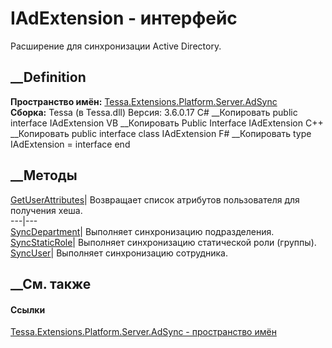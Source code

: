 # IAdExtension - интерфейс
Расширение для синхронизации Active Directory.
## __Definition
 **Пространство имён:**
[Tessa.Extensions.Platform.Server.AdSync](N_Tessa_Extensions_Platform_Server_AdSync.htm)  
 **Сборка:** Tessa (в Tessa.dll) Версия: 3.6.0.17
C# __Копировать
     public interface IAdExtension
VB __Копировать
     Public Interface IAdExtension
C++ __Копировать
     public interface class IAdExtension
F# __Копировать
     type IAdExtension = interface end
##  __Методы
[GetUserAttributes](M_Tessa_Extensions_Platform_Server_AdSync_IAdExtension_GetUserAttributes.htm)|
Возвращает список атрибутов пользователя для получения хеша.  
---|---  
[SyncDepartment](M_Tessa_Extensions_Platform_Server_AdSync_IAdExtension_SyncDepartment.htm)|
Выполняет синхронизацию подразделения.  
[SyncStaticRole](M_Tessa_Extensions_Platform_Server_AdSync_IAdExtension_SyncStaticRole.htm)|
Выполняет синхронизацию статической роли (группы).  
[SyncUser](M_Tessa_Extensions_Platform_Server_AdSync_IAdExtension_SyncUser.htm)|
Выполняет синхронизацию сотрудника.  
##  __См. также
#### Ссылки
[Tessa.Extensions.Platform.Server.AdSync - пространство
имён](N_Tessa_Extensions_Platform_Server_AdSync.htm)
